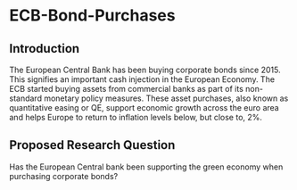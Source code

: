 # ECB-Bond-Purchases

## Introduction

The European Central Bank has been buying corporate bonds since 2015. This signifies an important cash injection in the European Economy. The ECB started buying assets from commercial banks as part of its non-standard monetary policy measures. These asset purchases, also known as quantitative easing or QE, support economic growth across the euro area and helps Europe to return to inflation levels below, but close to, 2%.

## Proposed Research Question

Has the European Central bank been supporting the green economy when purchasing corporate bonds?

